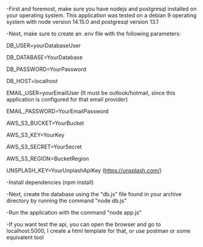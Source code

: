 -First and foremost, make sure you have nodejs and postgresql installed on your operating system. This application was tested on a debian 9 operating system with node version 14.15.0 and postgresql version 13.1

-Next, make sure to create an .env file with the following parameters:

DB_USER=yourDatabaseUser

DB_DATABASE=YourDatabase

DB_PASSWORD=YourPassword

DB_HOST=localhost

EMAIL_USER=yourEmailUser (It must be outlook/hotmail, since this application is configured for that email provider)

EMAIL_PASSWORD=YourEmailPassword

AWS_S3_BUCKET=YourBucket

AWS_S3_KEY=YourKey

AWS_S3_SECRET=YourSecret

AWS_S3_REGION=BucketRegion

UNSPLASH_KEY=YourUnplashApiKey (https://unsplash.com/)

-Install dependencies (npm install)

-Next, create the database using the "db.js" file found in your archive directory by running the command "node db.js"

-Run the application with the command "node app.js"

-If you want test the api, you can  open the browser and go to localhost:5000, I create a html template for that,
or use postman or some equivalent tool